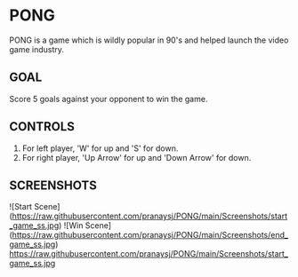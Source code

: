 # PONG
  PONG is a game which is wildly popular in 90's and helped launch the video game industry.

## GOAL
  Score 5 goals against your opponent to win the game.

## CONTROLS
1. For left player, 'W' for up and 'S' for down.
2. For right player, 'Up Arrow' for up and 'Down Arrow' for down.

## SCREENSHOTS
![Start Scene] (https://raw.githubusercontent.com/pranaysj/PONG/main/Screenshots/start_game_ss.jpg)
![Win Scene] (https://raw.githubusercontent.com/pranaysj/PONG/main/Screenshots/end_game_ss.jpg)
https://raw.githubusercontent.com/pranaysj/PONG/main/Screenshots/start_game_ss.jpg
